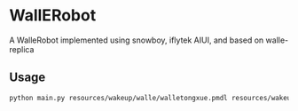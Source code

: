 # WallERobot
A WalleRobot implemented using snowboy, iflytek AIUI, and based on walle-replica

## Usage
```bash
python main.py resources/wakeup/walle/walletongxue.pmdl resources/wakeup/tianmao/tianmaojingling.pmdl resources/wakeup/xiaoaitongxue/xiaoaitongxue.pmdl
```